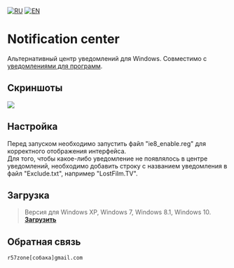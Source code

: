 [![RU](https://user-images.githubusercontent.com/9499881/27683795-5b0fbac6-5cd8-11e7-929c-057833e01fb1.png)](https://github.com/r57zone/Notification-center/blob/master/README.md) 
[![EN](https://user-images.githubusercontent.com/9499881/33184537-7be87e86-d096-11e7-89bb-f3286f752bc6.png)](https://github.com/r57zone/Notification-center/blob/master/README.EN.md) 
# Notification center
Альтернативный центр уведомлений для Windows. Совместимо с [уведомлениями для программ](https://github.com/r57zone/notifications).

## Скриншоты
![](https://cloud.githubusercontent.com/assets/9499881/18412085/50e532a0-7797-11e6-80bd-7d63bd899628.png)

## Настройка
Перед запуском необходимо запустить файл "ie8_enable.reg" для корректного отображения интерфейса.<br>
Для того, чтобы какое-либо уведомление не появлялось в центре уведомлений, необходимо добавить строку с названием уведомления в файл "Exclude.txt", например "LostFilm.TV".

## Загрузка
>Версия для Windows XP, Windows 7, Windows 8.1, Windows 10.<br>
**[Загрузить](https://github.com/r57zone/Notification-center/releases)**<br>

## Обратная связь
`r57zone[собака]gmail.com`
